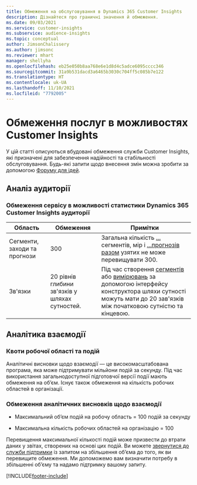 ```yaml
---
title: Обмеження на обслуговування в Dynamics 365 Customer Insights
description: Дізнайтеся про граничні значення й обмеження.
ms.date: 09/03/2021
ms.service: customer-insights
ms.subservice: audience-insights
ms.topic: conceptual
author: JimsonChalissery
ms.author: jimsonc
ms.reviewer: mhart
manager: shellyha
ms.openlocfilehash: eb25e050b8aa768e6e1d8d4c5adce6095cccc346
ms.sourcegitcommit: 31a9b531dacd3a6465b3030c704ff5c085b7e122
ms.translationtype: HT
ms.contentlocale: uk-UA
ms.lasthandoff: 11/10/2021
ms.locfileid: "7792005"
---
```

# <a name="service-limits-in-customer-insights-capabilities"></a>Обмеження послуг в можливостях Customer Insights

У цій статті описуються вбудовані обмеження служби Customer Insights, які призначені для забезпечення надійності та стабільності обслуговування. Будь-які запити щодо внесення змін можна зробити за допомогою [Форуму для ідей](https://go.microsoft.com/fwlink/?linkid=2074172). 

## <a name="audience-insights"></a>Аналіз аудиторії

### <a name="service-limits-in-dynamics-365-customer-insights-audience-insights-capability"></a>Обмеження сервісу в можливості статистики Dynamics 365 Customer Insights аудиторії

| Область  | Обмеження  | Примітки |
|-------------|---------------------------------------------------------------------|---------------------------------------------------------------------|
| Сегменти, заходи та прогнози | 300  | Загальна кількість [...](audience-insights/segments.md) сегментів, мір і [...](audience-insights/measures.md)[прогнозів разом](audience-insights/predictions.md) узятих не може перевищувати 300.  |
| Зв'язки | 20 рівнів глибини зв'язків у шляхах сутностей. | Під час створення [сегментів](audience-insights/segments.md) або [вимірювань](audience-insights/measures.md) за допомогою інтерфейсу конструктора шляхи сутності можуть мати до 20 зав'язків між початковою сутністю та кінцевою.  |


## <a name="engagement-insights"></a>Аналітика взаємодії

### <a name="workspace-and-event-quotas"></a>Квоти робочої області та подій

Аналітичні висновки щодо взаємодії — це високомасштабована програма, яка може підтримувати мільйони подій за секунду. Під час використання загальнодоступної підготовчої версії події мають обмеження на об’єм. Існує також обмеження на кількість робочих областей в організації.

### <a name="engagement-insights-limits"></a>Обмеження аналітичних висновків щодо взаємодії

- Максимальний об’єм подій на робочу область = 100 подій за секунду

- Максимальна кількість робочих областей на організацію = 100

Перевищення максимальної кількості подій може призвести до втрати даних у звітах, створених на основі цих подій. Ви можете [звернутися до служби підтримки](https://go.microsoft.com/fwlink/?linkid=2145734) із запитом на збільшення об’єма до того, як ви перевищите обмеження. Ми допоможемо вам визначити потребу в збільшенні об’єму та надамо підтримку вашому запиту.


[!INCLUDE[footer-include](includes/footer-banner.md)]
